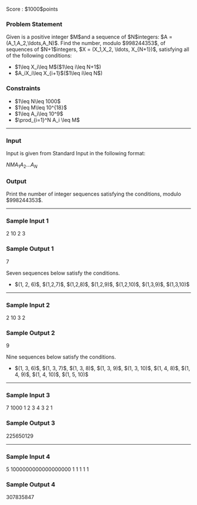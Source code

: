 
<div>

<span>

<span>

<p>
Score : $1000$points
</p>

<div>

<section>

### **Problem Statement**

<p>
Given is a positive integer $M$and a sequence of $N$integers: $A = (A_1,A_2,\ldots,A_N)$. Find the number, modulo $998244353$, of sequences of $N+1$integers, $X = (X_1,X_2, \ldots, X_{N+1})$, satisfying all of the following conditions:
</p>

<ul>

<li>
$1\leq X_i\leq M$($1\leq i\leq N+1$)
</li>

<li>
$A_iX_i\leq X_{i+1}$($1\leq i\leq N$)
</li>

</ul>

</section>

</div>

<div>

<section>

### **Constraints**

<ul>

<li>
$1\leq N\leq 1000$
</li>

<li>
$1\leq M\leq 10^{18}$
</li>

<li>
$1\leq A_i\leq 10^9$
</li>

<li>
$\prod_{i=1}^N A_i \leq M$
</li>

</ul>

</section>

</div>

---

<div>

<div>

<section>

### **Input**

<p>
Input is given from Standard Input in the following format:
</p>

<div>

$N$$M$$A_1$$A_2$$\ldots$$A_N$
</div>

</section>

</div>

<div>

<section>

### **Output**

<p>
Print the number of integer sequences satisfying the conditions, modulo $998244353$.
</p>

</section>

</div>

</div>

---

<div>

<section>

### **Sample Input 1**

<div>

2 10
2 3

</div>

</section>

</div>

<div>

<section>

### **Sample Output 1**

<div>

7

</div>

<p>
Seven sequences below satisfy the conditions.
</p>

<ul>

<li>
$(1, 2, 6)$, $(1,2,7)$, $(1,2,8)$, $(1,2,9)$, $(1,2,10)$, $(1,3,9)$, $(1,3,10)$
</li>

</ul>

</section>

</div>

---

<div>

<section>

### **Sample Input 2**

<div>

2 10
3 2

</div>

</section>

</div>

<div>

<section>

### **Sample Output 2**

<div>

9

</div>

<p>
Nine sequences below satisfy the conditions.
</p>

<ul>

<li>
$(1, 3, 6)$, $(1, 3, 7)$, $(1, 3, 8)$, $(1, 3, 9)$, $(1, 3, 10)$, $(1, 4, 8)$, $(1, 4, 9)$, $(1, 4, 10)$, $(1, 5, 10)$
</li>

</ul>

</section>

</div>

---

<div>

<section>

### **Sample Input 3**

<div>

7 1000
1 2 3 4 3 2 1

</div>

</section>

</div>

<div>

<section>

### **Sample Output 3**

<div>

225650129

</div>

</section>

</div>

---

<div>

<section>

### **Sample Input 4**

<div>

5 1000000000000000000
1 1 1 1 1

</div>

</section>

</div>

<div>

<section>

### **Sample Output 4**

<div>

307835847

</div>

</section>

</div>

</span>

</span>

</div>

